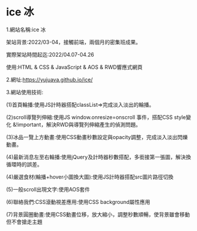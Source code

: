 # ice 冰
1.網站名稱:ice 冰<br>

  架站背景:2022/03-04，接觸前端，兩個月的密集班成果。<br>
  
  實際架站時間起迄:2022/04.07-04.26<br>
  
  使用:HTML & CSS & JavaScript & AOS & RWD響應式網頁<br>
  
2.網址:https://yujuava.github.io/ice/<br>

3.網站使用技術:<br>

(1)首頁輪播:使用JS計時器搭配classList=>完成淡入淡出的輪播。<br>

(2)scroll導覽列伸縮:使用JS window.onresize=onscroll 事件，搭配CSS style變化 &!important，解決RWD與導覽列伸縮產生的偵測問題。<br>

(3)冰品一覽上方動畫:使用CSS動畫秒數設定與opacity調整，完成淡入淡出閃爍動畫。<br>

(4)最新消息左至右輪播:使用jQuery及計時器秒數搭配，多銜接第一張圖，解決換循環時的誤差。<br>

(4)嚴選食材(輪播+hover小圖換大圖):使用JS計時器搭配src圖片路徑切換<br>

(5)一般scroll出現文字:使用AOS套件<br>

(6)聯絡我們:CSS滾動視差應用:使用CSS background屬性應用<br>

(7)背景圓圈動畫:使用CSS動畫位移，放大縮小，調整秒數順暢，使背景雖會移動但不會搶走主題<br>
